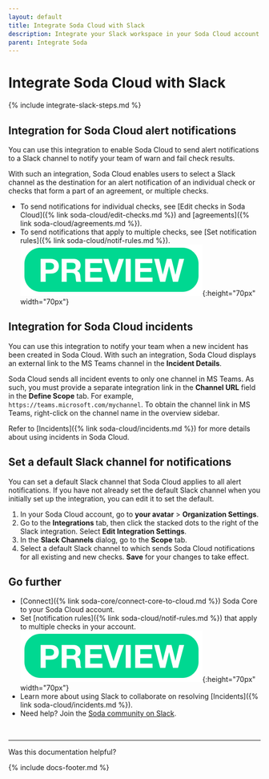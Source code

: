 ```yaml
---
layout: default
title: Integrate Soda Cloud with Slack
description: Integrate your Slack workspace in your Soda Cloud account so that Soda Cloud can send Slack notifications to your team when a data issue triggers an alert.
parent: Integrate Soda
---
```


# Integrate Soda Cloud with Slack

{% include integrate-slack-steps.md %}

## Integration for Soda Cloud alert notifications

You can use this integration to enable Soda Cloud to send alert notifications to a Slack channel to notify your team of warn and fail check results. 

With such an integration, Soda Cloud enables users to select a Slack channel as the destination for an alert notification of an individual check or checks that form a part of an agreement, or multiple checks. 

* To send notifications for individual checks, see [Edit checks in Soda Cloud]({% link soda-cloud/edit-checks.md %}) and [agreements]({% link soda-cloud/agreements.md %}).
* To send notifications that apply to multiple checks, see [Set notification rules]({% link soda-cloud/notif-rules.md %}). ![preview](/assets/images/preview.png){:height="70px" width="70px"}


## Integration for Soda Cloud incidents

You can use this integration to notify your team when a new incident has been created in Soda Cloud. With such an integration, Soda Cloud displays an external link to the MS Teams channel in the **Incident Details**. 

Soda Cloud sends all incident events to only one channel in MS Teams. As such, you must provide a separate integration link in the **Channel URL** field in the **Define Scope** tab. For example, `https://teams.microsoft.com/mychannel`. To obtain the channel link in MS Teams, right-click on the channel name in the overview sidebar.

Refer to [Incidents]({% link soda-cloud/incidents.md %}) for more details about using incidents in Soda Cloud.


## Set a default Slack channel for notifications

You can set a default Slack channel that Soda Cloud applies to all alert notifications. If you have not already set the default Slack channel when you initially set up the integration, you can edit it to set the default.

1. In your Soda Cloud account, go to **your avatar** > **Organization Settings**.
2. Go to the **Integrations** tab, then click the stacked dots to the right of the Slack integration. Select **Edit Integration Settings**.
3. In the **Slack Channels** dialog, go to the **Scope** tab.
4. Select a default Slack channel to which sends Soda Cloud notifications for all existing and new checks. **Save** for your changes to take effect.


## Go further

* [Connect]({% link soda-core/connect-core-to-cloud.md %}) Soda Core to your Soda Cloud account.
* Set [notification rules]({% link soda-cloud/notif-rules.md %}) that apply to multiple checks in your account. ![preview](/assets/images/preview.png){:height="70px" width="70px"}
* Learn more about using Slack to collaborate on resolving [Incidents]({% link soda-cloud/incidents.md %}).
* Need help? Join the <a href="https://community.soda.io/slack" target="_blank"> Soda community on Slack</a>.
<br />

---

Was this documentation helpful?

<!-- LikeBtn.com BEGIN -->
<span class="likebtn-wrapper" data-theme="tick" data-i18n_like="Yes" data-ef_voting="grow" data-show_dislike_label="true" data-counter_zero_show="true" data-i18n_dislike="No"></span>
<script>(function(d,e,s){if(d.getElementById("likebtn_wjs"))return;a=d.createElement(e);m=d.getElementsByTagName(e)[0];a.async=1;a.id="likebtn_wjs";a.src=s;m.parentNode.insertBefore(a, m)})(document,"script","//w.likebtn.com/js/w/widget.js");</script>
<!-- LikeBtn.com END -->

{% include docs-footer.md %}